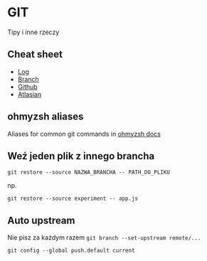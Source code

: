 # GIT

Tipy i inne rzeczy

## Cheat sheet

- [Log](https://elijahmanor.com/blog/git-log)
- [Branch](https://elijahmanor.com/blog/git-branch)
- [Github](assets/other/git/github-git-cheat.pdf)
- [Atlasian](assets/other/git/atlassian-git-cheat.pdf)

## ohmyzsh aliases

Aliases for common git commands in [ohmyzsh docs](https://github.com/ohmyzsh/ohmyzsh/wiki/Cheatsheet#git)

## Weź jeden plik z innego brancha

```
git restore --source NAZWA_BRANCHA -- PATH_DO_PLIKU
```

np.
```
git restore --source experiment -- app.js
```

## Auto upstream
Nie pisz za każdym razem
`git branch --set-upstream remote/...`

```
git config --global push.default current
```